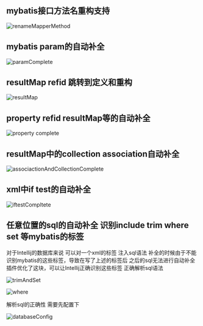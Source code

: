 ## mybatis接口方法名重构支持
![renameMapperMethod](https://raw.githubusercontent.com/gejun123456/MyBatisCodeHelper-Pro/master/screenshots/renameMapperMethod.gif)

## mybatis param的自动补全
![paramComplete](https://raw.githubusercontent.com/gejun123456/MyBatisCodeHelper-Pro/master/screenshots/paramComplete.gif)

## resultMap refid 跳转到定义和重构

![resultMap](https://raw.githubusercontent.com/gejun123456/MyBatisCodeHelper-Pro/master/screenshots/resultMapJump.gif)

## property refid resultMap等的自动补全

![property complete](https://raw.githubusercontent.com/gejun123456/MyBatisCodeHelper-Pro/master/screenshots/propertyComplete.gif)

## resultMap中的collection association自动补全

![associactionAndCollectionComplete](https://raw.githubusercontent.com/gejun123456/MyBatisCodeHelper-Pro/master/screenshots/associationAndCollectionCouldAutoComplete.gif)

## xml中if test的自动补全
![iftestCompltete](https://raw.githubusercontent.com/gejun123456/MyBatisCodeHelper-Pro/master/screenshots/ifTestCompletion.gif)

## 任意位置的sql的自动补全 识别include trim where set 等mybatis的标签

对于Intellij的数据库来说 可以对一个xml的标签 注入sql语法
补全的时候由于不能识别mybatis的这些标签，导致在写了上述的标签后 之后的sql无法进行自动补全
插件优化了这块，可以让Intellij正确识别这些标签 正确解析sql语法

![trimAndSet](https://raw.githubusercontent.com/gejun123456/MyBatisCodeHelper-Pro/master/screenshots/tirmAndSetDetect.gif)

![where](https://raw.githubusercontent.com/gejun123456/MyBatisCodeHelper-Pro/master/screenshots/whereAutoCompleteAndSqlDetectInTag.gif)

解析sql的正确性 需要先配置下

![databaseConfig](https://raw.githubusercontent.com/gejun123456/MyBatisCodeHelper-Pro/master/screenshots/configDatabase.png)





